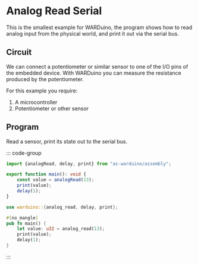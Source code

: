 <script setup>
import illustration from '../../components/illustration.vue'
</script>

# Analog Read Serial

This is the smallest example for WARDuino, the program shows how to read analog input from the physical world, and print it out via the serial bus.

## Circuit

We can connect a potentiometer or similar sensor to one of the I/O pins of the embedded device.
With WARDuino you can measure the resistance produced by the potentiometer.

For this example you require:

1. A microcontroller
2. Potentiometer or other sensor

<illustration src="/images/analog-circuit.svg" darkmode="/images/analog-circuit-dark.svg" classes="circuit"/>

## Program

Read a sensor, print its state out to the serial bus.

::: code-group
```ts [AS]
import {analogRead, delay, print} from "as-warduino/assembly";

export function main(): void {
    const value = analogRead(13);
    print(value);
    delay(1);
}
```

```rust [Rust]
use warduino::{analog_read, delay, print};

#[no_mangle]
pub fn main() {
    let value: u32 = analog_read(13);
    print(value);
    delay(1);
}
```
:::
